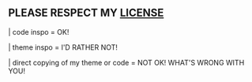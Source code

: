 ## PLEASE RESPECT MY [LICENSE](https://github.com/sayyourvows/vows.moe/blob/main/LICENSE)
| code inspo = OK!

| theme inspo = I'D RATHER NOT!

| direct copying of my theme or code = NOT OK! WHAT'S WRONG WITH YOU!
